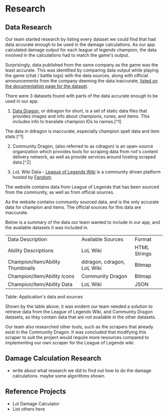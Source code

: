 # Research


## Data Research


Our team started research by listing every dataset we could find that had data accurate enough to be used in the damage calculations. As our app calculated damage output for each league of legends champion, the data involved in the calculations had to match the game's output.

Surprisingly, data published from the same company as the game was the least accurate. This was identified by comparing data output while playing the game (chat / battle logs) with the data sources, along with official announcements from the company deeming the data inaccurate, [listed on the documentation page for the dataset](https://riot-api-libraries.readthedocs.io/en/latest/ddragon.html).

There were 3 datasets found with parts of the data accurate enough to be used in our app.

1. [Data Dragon](https://riot-api-libraries.readtheldocs.io/en/latest/ddragon.html), or ddragon for short, is a set of static data files that provides images and info about champions, runes, and items. This includes info to translate champion IDs to names.[^1]

The data in ddragon is inaccurate, especially champion spell data and item stats.[^1]

2. Community Dragon, (also referred to as cdragon) is an open-source organization which provides tools for scraping data from riot's content delivery network, as well as provide services around hosting scraped data.[^2]


3. LoL Wiki Data - [League of Legends Wiki](https://leagueoflegends.fandom.com/wiki/League_of_Legends_Wiki) is a community driven platform hosted by [Fandom](https://about.fandom.com/about). 

The website contains data from League of Legends that has been sourced from the community, as well as from official sources.

As the website contains community sourced data, and is the only accurate data for champion and items. The official sources for this data are inaccurate.

Below is a summary of the data our team wanted to include in our app, and the available datasets it was included in.

|                      |         |        |
| -------------------- | ------- | ------ | 
| Data Description | Available Sources | Format  | 
| Ability Descriptions | LoL Wiki |  HTML Strings | 
| Champion/Item/Ability Thumbnails | ddragon, cdragon, LoL Wiki | Bitmap |
| Champion/Item/Ability Icons | Community Dragon | Bitmap | 
| Champion/Item/Ability Data | LoL Wiki | JSON |

Table: Application's data and sources


Shown by the table above, it was evident our team needed a solution to retrieve data from the League of Legends Wiki, and Community Dragon datasets, as they contain data that are not available in the other datasets.

Our team also researched other tools, such as the scrapers that already exist in the Community Dragon. It was concluded that modifying this scraper to suit the project would require more resources compared to implementing our own scraper for the League of Legends wiki.

## Damage Calculation Research
- write about what research we did to find out how to do the damage calculations. maybe some algorithms shown.


## Reference Projects
- Lol Damage Calculator
- List others here


[^3]: [Data Dragon - readthedocs.io](https://riot-api-libraries.readthedocs.io/en/latest/ddragon.html)
[^4]: [Community Dragon Documentation](DragonDocumentation)



